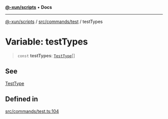 [**@-xun/scripts**](../../../../README.md) • **Docs**

***

[@-xun/scripts](../../../../README.md) / [src/commands/test](../README.md) / testTypes

# Variable: testTypes

> `const` **testTypes**: [`TestType`](../enumerations/TestType.md)[]

## See

[TestType](../enumerations/TestType.md)

## Defined in

[src/commands/test.ts:104](https://github.com/Xunnamius/xscripts/blob/5eb9deff748ee6e4af3c57a16f6370d16bb97bfb/src/commands/test.ts#L104)
